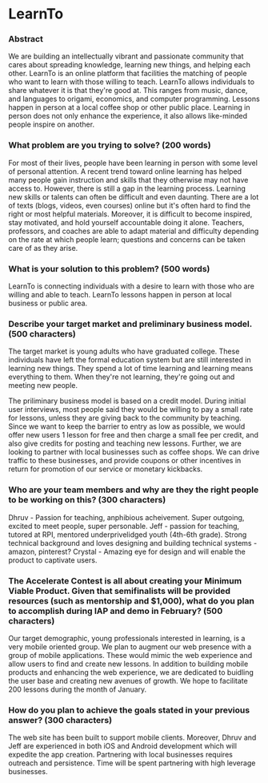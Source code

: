 LearnTo
=======

### Abstract
We are building an intellectually vibrant and passionate community that cares about spreading knowledge, learning new things, and helping each other.  LearnTo is an online platform that facilities the matching of people who want to learn with those willing to teach.  LearnTo allows individuals to share whatever it is that they're good at.  This ranges from music, dance, and languages to origami, economics, and computer programming. Lessons happen in person at a local coffee shop or other public place.  Learning in person does not only enhance the experience, it also allows like-minded people inspire on another.

### What problem are you trying to solve? (200 words)
For most of their lives, people have been learning in person with some level of personal attention.  A recent trend toward online learning has helped many people gain instruction and skills that they otherwise may not have access to.  However, there is still a gap in the learning process.  Learning new skills or talents can often be difficult and even daunting.  There are a lot of texts (blogs, videos, even courses) online but it's often hard to find the right or most helpful materials.  Moreover, it is difficult to become inspired, stay motivated, and hold yourself accountable doing it alone.  Teachers, professors, and coaches are able to adapt material and difficulty depending on the rate at which people learn; questions and concerns can be taken care of as they arise.  

### What is your solution to this problem? (500 words)
LearnTo is connecting individuals with a desire to learn with those who are willing and able to teach.  LearnTo lessons happen in person at local business or public area.  

### Describe your target market and preliminary business model. (500 characters)
The target market is young adults who have graduated college.  These individuals have left the formal education system but are still interested in learning new things.  They spend a lot of time learning and learning means everything to them.  When they're not learning, they're going out and meeting new people.  

The priliminary business model is based on a credit model.  During initial user interviews, most people said they would be willing to pay a small rate for lessons, unless they are giving back to the community by teaching.  Since we want to keep the barrier to entry as low as possible, we would offer new users 1 lesson for free and then charge a small fee per credit, and also give credits for posting and teaching new lessons.  Further, we are looking to partner with local businesses such as coffee shops.  We can drive traffic to these businesses, and provide coupons or other incentives in return for promotion of our service or monetary kickbacks.

### Who are your team members and why are they the right people to be working on this? (300 characters)
Dhruv - Passion for teaching, anphibious acheivement.  Super outgoing, excited to meet people, super personable.
Jeff - passion for teaching, tutored at RPI, mentored underprivelidged youth (4th-6th grade).  Strong technical background and loves designing and building technical systems - amazon, pinterest?
Crystal - Amazing eye for design and will enable the product to captivate users.

### The Accelerate Contest is all about creating your Minimum Viable Product. Given that semifinalists will be provided resources (such as mentorship and $1,000), what do you plan to accomplish during IAP and demo in February? (500 characters)
Our target demographic, young professionals interested in learning, is a very mobile oriented group.  We plan to augment our web presence with a group of mobile applications. These would mimic the web experience and allow users to find and create new lessons. In addition to building mobile products and enhancing the web experience, we are dedicated to buidling the user base and creating new avenues of growth.  We hope to facilitate 200 lessons during the month of January.

### How do you plan to achieve the goals stated in your previous answer? (300 characters)
The web site has been built to support mobile clients. Moreover, Dhruv and Jeff are experienced in both iOS and Android development which will expedite the app creation. Partnering with local businesses requires outreach and persistence.  Time will be spent partnering with high leverage businesses.